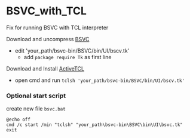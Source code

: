 # BSVC_with_TCL
Fix for running BSVC with TCL interpreter

Download and uncompress [BSVC](https://services.informatik.hs-mannheim.de/%7Eihme/lectures/RUR_Files/bsvc-bin.7z)

   * edit 'your_path/bsvc-bin/BSVC/bin/UI/bscv.tk'
     * add `package require Tk` as first line

Download and Install [ActiveTCL](https://www.heise.de/download/product/activetcl-37562/download)

  * open cmd and run `tclsh 'your_path/bsvc-bin/BSVC/bin/UI/bscv.tk'`

### Optional start script 
  create new file `bsvc.bat`
    
    @echo off
    cmd /c start /min "tclsh" "your_path\bsvc-bin\BSVC\bin\UI\bsvc.tk"
    exit
